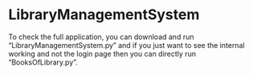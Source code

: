 # LibraryManagementSystem
To check the full application, you can download and run “LibraryManagementSystem.py” and if you just want to see the internal 
working and not the login page then you can directly run “BooksOfLibrary.py”.
